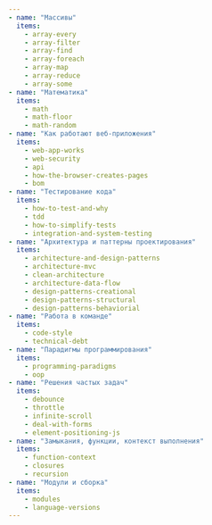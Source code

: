 ```yaml
---
- name: "Массивы"
  items:
    - array-every
    - array-filter
    - array-find
    - array-foreach
    - array-map
    - array-reduce
    - array-some
- name: "Математика"
  items:
    - math
    - math-floor
    - math-random
- name: "Как работают веб-приложения"
  items:
    - web-app-works
    - web-security
    - api
    - how-the-browser-creates-pages
    - bom
- name: "Тестирование кода"
  items:
    - how-to-test-and-why
    - tdd
    - how-to-simplify-tests
    - integration-and-system-testing
- name: "Архитектура и паттерны проектирования"
  items:
    - architecture-and-design-patterns
    - architecture-mvc
    - clean-architecture
    - architecture-data-flow
    - design-patterns-creational
    - design-patterns-structural
    - design-patterns-behaviorial
- name: "Работа в команде"
  items:
    - code-style
    - technical-debt
- name: "Парадигмы программирования"
  items:
    - programming-paradigms
    - oop
- name: "Решения частых задач"
  items:
    - debounce
    - throttle
    - infinite-scroll
    - deal-with-forms
    - element-positioning-js
- name: "Замыкания, функции, контекст выполнения"
  items:
    - function-context
    - closures
    - recursion
- name: "Модули и сборка"
  items:
    - modules
    - language-versions
---
```

